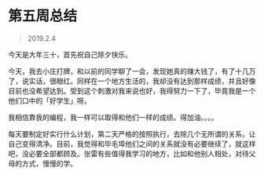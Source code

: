 # 第五周总结

> 2019.2.4

今天是大年三十，首先祝自己除夕快乐。

今天，我去小庄打牌，和以前的同学聊了一会，发现她真的赚大钱了，有了十几万了，说实话，很眼红。同样在一个地方生活的，我却没有达到那样成绩，并且好像目前也没希望达到。受到这个刺激对我来说也好，我得努力一下了，毕竟我是一个他们口中的「好学生」呀。

我相信靠我的编程，我一样可以取得和他们一样的成绩。得加油。。。。

每天要制定好实行什么计划，第二天严格的按照执行，去除几个无所谓的关系，让自己变得清净。目前，我觉得和毕毛埠他们之间的关系就没有必要继续了，就这样吧，没必要全部都顾及。张雷有些值得我学习的地方，比如和他别人相处，对待父母的方式，慢慢的学。


